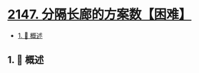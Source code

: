# [2147. 分隔长廊的方案数【困难】](https://github.com/Tdahuyou/TNotes.leetcode/tree/main/notes/2147.%20%E5%88%86%E9%9A%94%E9%95%BF%E5%BB%8A%E7%9A%84%E6%96%B9%E6%A1%88%E6%95%B0%E3%80%90%E5%9B%B0%E9%9A%BE%E3%80%91)

<!-- region:toc -->

- [1. 📝 概述](#1--概述)

<!-- endregion:toc -->

## 1. 📝 概述
